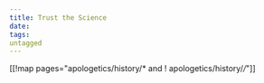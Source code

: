 ```yaml
---
title: Trust the Science
date: 
tags:
untagged
---
```

[[!map pages="apologetics/history/* and ! apologetics/history/*/*"]]
